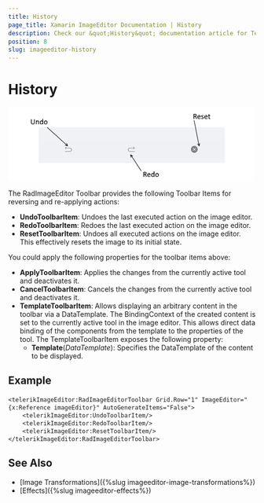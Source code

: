 ```yaml
---
title: History
page_title: Xamarin ImageEditor Documentation | History
description: Check our &quot;History&quot; documentation article for Telerik ImageEditor for Xamarin control.
position: 8
slug: imageeditor-history
---
```


# History

![ImageEditor History Toolbar Items](images/imageeditor-history-toolbar.png "ImageEditor History Toolbar Items")

The RadImageEditor Toolbar provides the following Toolbar Items for reversing and re-applying actions:

* **UndoToolbarItem**: Undoes the last executed action on the image editor.
* **RedoToolbarItem**: Redoes the last executed action on the image editor.
* **ResetToolbarItem**: Undoes all executed actions on the image editor. This effectively resets the image to its initial state.

You could apply the following properties for the toolbar items above:

* **ApplyToolbarItem**: Applies the changes from the currently active tool and deactivates it.
* **CancelToolbarItem**: Cancels the changes from the currently active tool and deactivates it.
* **TemplateToolbarItem**: Allows displaying an arbitrary content in the toolbar via a DataTemplate. The BindingContext of the created content is set to the currently active tool in the image editor. This allows direct data binding of the components from the template to the properties of the tool. The TemplateToolbarItem exposes the following property:
	* **Template**(*DataTemplate*): Specifies the DataTemplate of the content to be displayed.

## Example

```XAML
<telerikImageEditor:RadImageEditorToolbar Grid.Row="1" ImageEditor="{x:Reference imageEditor}" AutoGenerateItems="False">
    <telerikImageEditor:UndoToolbarItem/>
    <telerikImageEditor:RedoToolbarItem/>
    <telerikImageEditor:ResetToolbarItem/>
</telerikImageEditor:RadImageEditorToolbar>
```

## See Also

- [Image Transformations]({%slug imageeditor-image-transformations%})
- [Effects]({%slug imageeditor-effects%})
